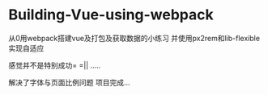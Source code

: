 # Building-Vue-using-webpack
从0用webpack搭建vue及打包及获取数据的小练习
并使用px2rem和lib-flexible实现自适应


感觉并不是特别成功= =||
.....

解决了字体与页面比例问题
项目完成...
